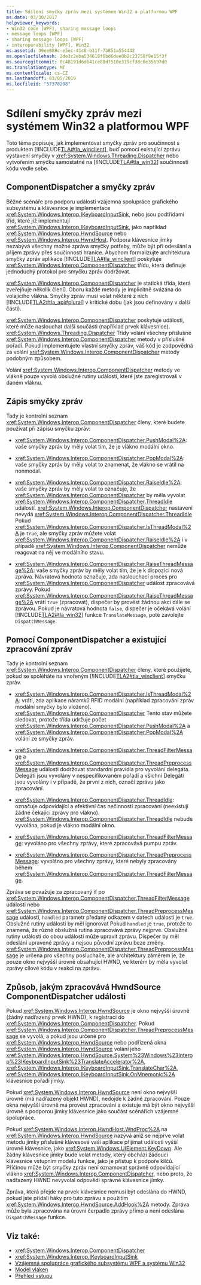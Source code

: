 ```yaml
---
title: Sdílení smyčky zpráv mezi systémem Win32 a platformou WPF
ms.date: 03/30/2017
helpviewer_keywords:
- Win32 code [WPF], sharing message loops
- message loops [WPF]
- sharing message loops [WPF]
- interoperability [WPF], Win32
ms.assetid: 39ee888c-e5ec-41c8-b11f-7b851a554442
ms.openlocfilehash: 2de3c2eba534618f6bd6dee0b2c23758f9e15f3f
ms.sourcegitcommit: 0c48191d6d641ce88d7510e319cf38c0e35697d0
ms.translationtype: MT
ms.contentlocale: cs-CZ
ms.lasthandoff: 03/05/2019
ms.locfileid: "57378208"
---
```

# <a name="sharing-message-loops-between-win32-and-wpf"></a>Sdílení smyčky zpráv mezi systémem Win32 a platformou WPF
Toto téma popisuje, jak implementovat smyčky zpráv pro součinnost s produktem [!INCLUDE[TLA#tla_winclient](../../../../includes/tlasharptla-winclient-md.md)], buď pomocí existující zprávu vystavení smyčky v <xref:System.Windows.Threading.Dispatcher> nebo vytvořením smyčku samostatné na [!INCLUDE[TLA#tla_win32](../../../../includes/tlasharptla-win32-md.md)] součinnosti kódu vedle sebe.  
  
## <a name="componentdispatcher-and-the-message-loop"></a>ComponentDispatcher a smyčky zpráv  
 Běžné scénáře pro podporu události vzájemná spolupráce grafického subsystému a klávesnice je implementace <xref:System.Windows.Interop.IKeyboardInputSink>, nebo jsou podtřídami tříd, které již implementují <xref:System.Windows.Interop.IKeyboardInputSink>, jako například <xref:System.Windows.Interop.HwndSource> nebo <xref:System.Windows.Interop.HwndHost>. Podpora klávesnice jímky nezabývá všechny možné zpráva smyčky potřeby, může být při odesílání a příjem zprávy přes součinnosti hranice. Abychom formalizujte architektura smyčky zpráv aplikace [!INCLUDE[TLA#tla_winclient](../../../../includes/tlasharptla-winclient-md.md)] poskytuje <xref:System.Windows.Interop.ComponentDispatcher> třídu, která definuje jednoduchý protokol pro smyčku zpráv dodržovat.  
  
 <xref:System.Windows.Interop.ComponentDispatcher> je statická třída, která zveřejňuje několik členů. Oboru každé metody je implicitně svázána do volajícího vlákna. Smyčky zpráv musí volat některé z nich [!INCLUDE[TLA2#tla_api#plural](../../../../includes/tla2sharptla-apisharpplural-md.md)] v kritické dobu (jak jsou definovány v další části).  
  
 <xref:System.Windows.Interop.ComponentDispatcher> poskytuje události, které může naslouchat další součásti (například prvek klávesnice). <xref:System.Windows.Threading.Dispatcher> Třídy volání všechny příslušné <xref:System.Windows.Interop.ComponentDispatcher> metody v příslušné pořadí. Pokud implementujete vlastní smyčky zpráv, váš kód je zodpovědná za volání <xref:System.Windows.Interop.ComponentDispatcher> metody podobným způsobem.  
  
 Volání <xref:System.Windows.Interop.ComponentDispatcher> metody ve vlákně pouze vyvolá obslužné rutiny událostí, které jste zaregistrovali v daném vláknu.  
  
## <a name="writing-message-loops"></a>Zápis smyčky zpráv  
 Tady je kontrolní seznam <xref:System.Windows.Interop.ComponentDispatcher> členy, které budete používat při zápisu smyčku zpráv:  
  
-   <xref:System.Windows.Interop.ComponentDispatcher.PushModal%2A>: vaše smyčky zpráv by měly volat tím, že je vlákno modální okno.  
  
-   <xref:System.Windows.Interop.ComponentDispatcher.PopModal%2A>: vaše smyčky zpráv by měly volat to znamenat, že vlákno se vrátil na nonmodal.  
  
-   <xref:System.Windows.Interop.ComponentDispatcher.RaiseIdle%2A>: vaše smyčky zpráv by měly volat to označuje, že <xref:System.Windows.Interop.ComponentDispatcher> by měla vyvolat <xref:System.Windows.Interop.ComponentDispatcher.ThreadIdle> událostí. <xref:System.Windows.Interop.ComponentDispatcher> nastavení nevydá <xref:System.Windows.Interop.ComponentDispatcher.ThreadIdle> Pokud <xref:System.Windows.Interop.ComponentDispatcher.IsThreadModal%2A> je `true`, ale smyčky zpráv můžete volat <xref:System.Windows.Interop.ComponentDispatcher.RaiseIdle%2A> i v případě <xref:System.Windows.Interop.ComponentDispatcher> nemůže reagovat na něj ve modálního stavu.  
  
-   <xref:System.Windows.Interop.ComponentDispatcher.RaiseThreadMessage%2A>: vaše smyčky zpráv by měly volat tím, že je k dispozici nová zpráva. Návratová hodnota označuje, zda naslouchací proces pro <xref:System.Windows.Interop.ComponentDispatcher> událost zpracovává zprávy. Pokud <xref:System.Windows.Interop.ComponentDispatcher.RaiseThreadMessage%2A> vrátí `true` (zpracovat), dispečer by provést žádnou akci dále se zprávou. Pokud je návratová hodnota `false`, dispečer je očekává volání [!INCLUDE[TLA2#tla_win32](../../../../includes/tla2sharptla-win32-md.md)] funkce `TranslateMessage`, poté zavolejte `DispatchMessage`.  
  
## <a name="using-componentdispatcher-and-existing-message-handling"></a>Pomocí ComponentDispatcher a existující zpracování zpráv  
 Tady je kontrolní seznam <xref:System.Windows.Interop.ComponentDispatcher> členy, které použijete, pokud se spoléháte na vnořeným [!INCLUDE[TLA2#tla_winclient](../../../../includes/tla2sharptla-winclient-md.md)] smyčku zpráv.  
  
-   <xref:System.Windows.Interop.ComponentDispatcher.IsThreadModal%2A>: vrátí, zda aplikace náramků RFID modální (například zpracování zpráv modální smyčky bylo vloženo). <xref:System.Windows.Interop.ComponentDispatcher> Tento stav můžete sledovat, protože třída udržuje počet <xref:System.Windows.Interop.ComponentDispatcher.PushModal%2A> a <xref:System.Windows.Interop.ComponentDispatcher.PopModal%2A> volání ze smyčky zpráv.  
  
-   <xref:System.Windows.Interop.ComponentDispatcher.ThreadFilterMessage> a <xref:System.Windows.Interop.ComponentDispatcher.ThreadPreprocessMessage> události dodržovat standardní pravidla pro vyvolání delegáta. Delegáti jsou vyvolány v nespecifikovaném pořadí a všichni Delegáti jsou vyvolány i v případě, že první z nich, označí zprávu jako zpracování.  
  
-   <xref:System.Windows.Interop.ComponentDispatcher.ThreadIdle>: označuje odpovídající a efektivní čas nečinnosti zpracování (neexistují žádné čekající zprávy pro vlákno). <xref:System.Windows.Interop.ComponentDispatcher.ThreadIdle> nebude vyvolána, pokud je vlákno modální okno.  
  
-   <xref:System.Windows.Interop.ComponentDispatcher.ThreadFilterMessage>: vyvoláno pro všechny zprávy, které zpracovává pumpu zpráv.  
  
-   <xref:System.Windows.Interop.ComponentDispatcher.ThreadPreprocessMessage>: vyvoláno pro všechny zprávy, které nebyly zpracovány během <xref:System.Windows.Interop.ComponentDispatcher.ThreadFilterMessage>.  
  
 Zpráva se považuje za zpracovaný if po <xref:System.Windows.Interop.ComponentDispatcher.ThreadFilterMessage> události nebo <xref:System.Windows.Interop.ComponentDispatcher.ThreadPreprocessMessage> událostí, `handled` parametr předaný odkazem v datech událostí je `true`. Obslužné rutiny události by měl ignorovat Pokud `handled` je `true`, protože to znamená, že různé obslužná rutina zpracovává zprávy nejprve. Obslužné rutiny událostí do obou událostí může upravit zprávu. Dispečer by měl odeslání upravené zprávy a nejsou původní zprávu beze změny. <xref:System.Windows.Interop.ComponentDispatcher.ThreadPreprocessMessage> je určena pro všechny posluchače, ale architektury záměrem je, že pouze okno nejvyšší úrovně obsahující HWND, ve kterém by měla vyvolat zprávy cílové kódu v reakci na zprávu.  
  
## <a name="how-hwndsource-treats-componentdispatcher-events"></a>Způsob, jakým zpracovává HwndSource ComponentDispatcher události  
 Pokud <xref:System.Windows.Interop.HwndSource> je okno nejvyšší úrovně (žádný nadřazený prvek HWND), k registraci do <xref:System.Windows.Interop.ComponentDispatcher>. Pokud <xref:System.Windows.Interop.ComponentDispatcher.ThreadPreprocessMessage> se vyvolá, a pokud jsou určené pro <xref:System.Windows.Interop.HwndSource> nebo podřízená okna <xref:System.Windows.Interop.HwndSource> volání jeho <xref:System.Windows.Interop.HwndSource.System%23Windows%23Interop%23IKeyboardInputSink%23TranslateAccelerator%2A>, <xref:System.Windows.Interop.IKeyboardInputSink.TranslateChar%2A>, <xref:System.Windows.Interop.IKeyboardInputSink.OnMnemonic%2A> klávesnice pořadí jímky.  
  
 Pokud <xref:System.Windows.Interop.HwndSource> není okno nejvyšší úrovně (má nadřazený objekt HWND), nedojde k žádné zpracování. Pouze okna nejvyšší úrovně má provést zpracování a existuje má být okno nejvyšší úrovně s podporou jímky klávesnice jako součást scénářích vzájemné spolupráce.  
  
 Pokud <xref:System.Windows.Interop.HwndHost.WndProc%2A> na <xref:System.Windows.Interop.HwndSource> nazývá aniž se nejprve volat metodu jímky příslušné klávesové vaší aplikace přijímat události vyšší úrovně klávesnice, jako <xref:System.Windows.UIElement.KeyDown>. Ale žádný klávesnice jímky bude volat metody, který obchází žádoucí klávesnice vstupním modelu funkce, jako je přístup k podpoře klíčů. Příčinou může být smyčky zpráv není oznamovat správně odpovídající vlákno <xref:System.Windows.Interop.ComponentDispatcher>, nebo proto, že nadřazený HWND nevyvolal odpovědi správné klávesnice jímky.  
  
 Zpráva, která přejde na prvek klávesnice nemusí být odeslána do HWND, pokud jste přidali háky pro tuto zprávu s použitím <xref:System.Windows.Interop.HwndSource.AddHook%2A> metody. Zpráva může byla zpracována na úrovni čerpadlo zprávy přímo a není odeslána `DispatchMessage` funkce.  
  
## <a name="see-also"></a>Viz také:
- <xref:System.Windows.Interop.ComponentDispatcher>
- <xref:System.Windows.Interop.IKeyboardInputSink>
- [Vzájemná spolupráce grafického subsystému WPF a systému Win32](wpf-and-win32-interoperation.md)
- [Model vláken](threading-model.md)
- [Přehled vstupu](input-overview.md)

